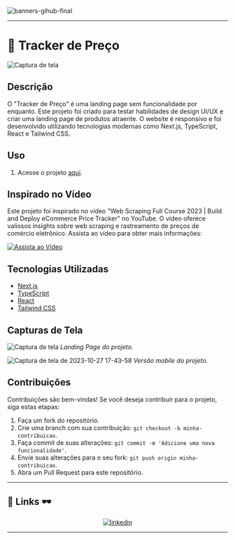 ![banners-gihub-final](https://user-images.githubusercontent.com/100351576/198029195-06625761-f2a2-4e25-8729-e6ad58541c57.gif)

***

# 🛒 Tracker de Preço

![Captura de tela](https://github.com/IasmimCristina/tracker-de-preco/assets/100351576/ecb0f60d-72d4-4f44-bea7-f3d47f05d98e)


## Descrição
O "Tracker de Preço" é uma landing page sem funcionalidade por enquanto. Este projeto foi criado para testar habilidades de design UI/UX e criar uma landing page de produtos atraente. O website é responsivo e foi desenvolvido utilizando tecnologias modernas como Next.js, TypeScript, React e Tailwind CSS.



## Uso
1. Acesse o projeto [aqui](https://tracker-de-preco.vercel.app).

## Inspirado no Vídeo

Este projeto foi inspirado no vídeo "Web Scraping Full Course 2023 | Build and Deploy eCommerce Price Tracker" no YouTube. O vídeo oferece valiosos insights sobre web scraping e rastreamento de preços de comércio eletrônico. Assista ao vídeo para obter mais informações:

[![Assista ao Vídeo](https://img.youtube.com/vi/lh9XVGv6BHs/0.jpg)](https://www.youtube.com/watch?v=lh9XVGv6BHs)


## Tecnologias Utilizadas
- [Next.js](https://nextjs.org/)
- [TypeScript](https://www.typescriptlang.org/)
- [React](https://reactjs.org/)
- [Tailwind CSS](https://tailwindcss.com/)

## Capturas de Tela

![Captura de tela](https://github.com/IasmimCristina/tracker-de-preco/assets/100351576/c953f50a-389b-4f62-b4b5-1f74e46439f8)
*Landing Page do projeto.*

![Captura de tela de 2023-10-27 17-43-58](https://github.com/IasmimCristina/tracker-de-preco/assets/100351576/3314ce60-0137-413a-9143-a280689ad88d)
*Versão mobile do projeto.*

## Contribuições
Contribuições são bem-vindas! Se você deseja contribuir para o projeto, siga estas etapas:
1. Faça um fork do repositório.
2. Crie uma branch com sua contribuição: `git checkout -b minha-contribuicao`.
3. Faça commit de suas alterações: `git commit -m 'Adicione uma nova funcionalidade'`.
4. Envie suas alterações para o seu fork: `git push origin minha-contribuicao`.
5. Abra um Pull Request para este repositório.


---

## 🔗 Links 🕶️

</div>

<div align="center">
      
[![linkedin](https://img.shields.io/badge/linkedin-0A66C2?style=for-the-badge&logo=linkedin&logoColor=white)](https://www.linkedin.com/in/ias-cristina)
      
</div>

---



